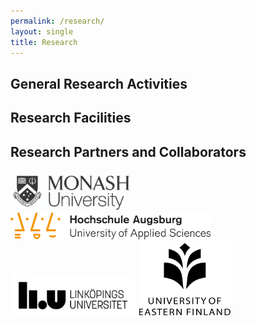 ```yaml
---
permalink: /research/
layout: single
title: Research 
---
```


## General Research Activities ##



## Research Facilities ##



## Research Partners and Collaborators ##

<img src="/assets/Figures/Monash.png" width="200">  

<img src="/assets/Figures/UAS.png" width="320">  

<img src="/assets/Figures/LiU.png" width="200">  

<img src="/assets/Figures/UEF.jpg" width="150">  

 
